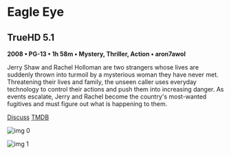 # Eagle Eye

## TrueHD 5.1

**2008 • PG-13 • 1h 58m • Mystery, Thriller, Action • aron7awol**

Jerry Shaw and Rachel Holloman are two strangers whose lives are suddenly thrown into turmoil by a mysterious woman they have never met. Threatening their lives and family, the unseen caller uses everyday technology to control their actions and push them into increasing danger. As events escalate, Jerry and Rachel become the country's most-wanted fugitives and must figure out what is happening to them.

[Discuss](https://www.avsforum.com/threads/bass-eq-for-filtered-movies.2995212/post-57014578)  [TMDB](13027)

![img 0](https://i.imgur.com/IpWLWEv.jpg)

![img 1](https://i.imgur.com/WY6Cdfi.jpg)

